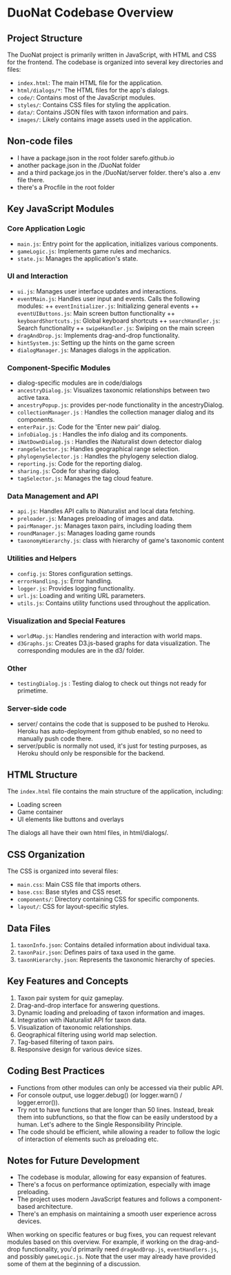 # DuoNat Codebase Overview

## Project Structure

The DuoNat project is primarily written in JavaScript, with HTML and CSS for the frontend. The codebase is organized into several key directories and files:

- `index.html`: The main HTML file for the application.
- `html/dialogs/*`: The HTML files for the app's dialogs. 
- `code/`: Contains most of the JavaScript modules.
- `styles/`: Contains CSS files for styling the application.
- `data/`: Contains JSON files with taxon information and pairs.
- `images/`: Likely contains image assets used in the application.

## Non-code files
+ I have a package.json in the root folder sarefo.github.io
+ another package.json in the /DuoNat folder
+ and a third package.jos in the /DuoNat/server folder. there's also a .env file there.
+ there's a Procfile in the root folder

## Key JavaScript Modules

### Core Application Logic

+ `main.js`: Entry point for the application, initializes various components.
+ `gameLogic.js`: Implements game rules and mechanics.
+ `state.js`: Manages the application's state.

### UI and Interaction

+ `ui.js`: Manages user interface updates and interactions.
+ `eventMain.js`: Handles user input and events. Calls the following modules:
++ `eventInitializer.js`: Initializing general events
++ `eventUIButtons.js`: Main screen button functionality
++ `keyboardShortcuts.js`: Global keyboard shortcuts
++ `searchHandler.js`: Search functionality
++ `swipeHandler.js`: Swiping on the main screen
+ `dragAndDrop.js`: Implements drag-and-drop functionality.
+ `hintSystem.js`: Setting up the hints on the game screen
+ `dialogManager.js`: Manages dialogs in the application.

### Component-Specific Modules

+ dialog-specific modules are in code/dialogs
+ `ancestryDialog.js`: Visualizes taxonomic relationships between two active taxa.
+ `ancestryPopup.js`: provides per-node functionality in the ancestryDialog.
+ `collectionManager.js` : Handles the collection manager dialog and its components.
+ `enterPair.js`: Code for the 'Enter new pair' dialog.
+ `infoDialog.js` : Handles the info dialog and its components.
+ `iNatDownDialog.js` : Handles the iNaturalist down detector dialog
+ `rangeSelector.js`: Handles geographical range selection.
+ `phylogenySelector.js` : Handles the phylogeny selection dialog.
+ `reporting.js`: Code for the reporting dialog.
+ `sharing.js`: Code for sharing dialog.
+ `tagSelector.js`: Manages the tag cloud feature.

### Data Management and API

+ `api.js`: Handles API calls to iNaturalist and local data fetching.
+ `preloader.js`: Manages preloading of images and data.
+ `pairManager.js`: Manages taxon pairs, including loading them
+ `roundManager.js`: Manages loading game rounds
+ `taxonomyHierarchy.js`: class with hierarchy of game's taxonomic content

### Utilities and Helpers

+ `config.js`: Stores configuration settings.
+ `errorHandling.js`: Error handling.
+ `logger.js`: Provides logging functionality.
+ `url.js`: Loading and writing URL parameters.
+ `utils.js`: Contains utility functions used throughout the application.

### Visualization and Special Features

+ `worldMap.js`: Handles rendering and interaction with world maps.
+ `d3Graphs.js`: Creates D3.js-based graphs for data visualization. The corresponding modules are in the d3/ folder.

### Other
+ `testingDialog.js` : Testing dialog to check out things not ready for primetime.

### Server-side code
+ server/ contains the code that is supposed to be pushed to Heroku. Heroku has auto-deployment from github enabled, so no need to manually push code there.
+ server/public is normally not used, it's just for testing purposes, as Heroku should only be responsible for the backend.

## HTML Structure

The `index.html` file contains the main structure of the application, including:

- Loading screen
- Game container
- UI elements like buttons and overlays

The dialogs all have their own html files, in html/dialogs/.

## CSS Organization

The CSS is organized into several files:

- `main.css`: Main CSS file that imports others.
- `base.css`: Base styles and CSS reset.
- `components/`: Directory containing CSS for specific components.
- `layout/`: CSS for layout-specific styles.

## Data Files

1. `taxonInfo.json`: Contains detailed information about individual taxa.
2. `taxonPair.json`: Defines pairs of taxa used in the game.
3. `taxonHierarchy.json`: Represents the taxonomic hierarchy of species.

## Key Features and Concepts

1. Taxon pair system for quiz gameplay.
2. Drag-and-drop interface for answering questions.
3. Dynamic loading and preloading of taxon information and images.
4. Integration with iNaturalist API for taxon data.
5. Visualization of taxonomic relationships.
6. Geographical filtering using world map selection.
7. Tag-based filtering of taxon pairs.
8. Responsive design for various device sizes.

## Coding Best Practices

- Functions from other modules can only be accessed via their public API.
- For console output, use logger.debug() (or logger.warn() / logger.error()).
- Try not to have functions that are longer than 50 lines. Instead, break them into subfunctions, so that the flow can be easily understood by a human. Let's adhere to the Single Responsibility Principle.
- The code should be efficient, while allowing a reader to follow the logic of interaction of elements such as preloading etc.

## Notes for Future Development

- The codebase is modular, allowing for easy expansion of features.
- There's a focus on performance optimization, especially with image preloading.
- The project uses modern JavaScript features and follows a component-based architecture.
- There's an emphasis on maintaining a smooth user experience across devices.

When working on specific features or bug fixes, you can request relevant modules based on this overview. For example, if working on the drag-and-drop functionality, you'd primarily need `dragAndDrop.js`, `eventHandlers.js`, and possibly `gameLogic.js`. Note that the user may already have provided some of them at the beginning of a discussion.
